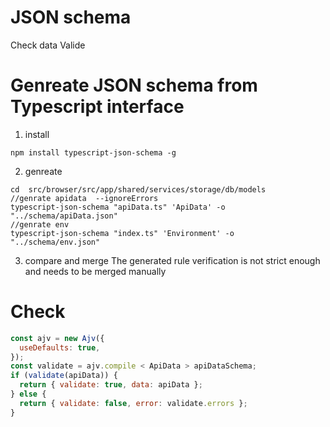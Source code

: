# JSON schema

Check data Valide

# Genreate JSON schema from Typescript interface

1. install

```
npm install typescript-json-schema -g
```

2. genreate

```
cd  src/browser/src/app/shared/services/storage/db/models
//genrate apidata  --ignoreErrors
typescript-json-schema "apiData.ts" 'ApiData' -o "../schema/apiData.json" 
//genrate env
typescript-json-schema "index.ts" 'Environment' -o "../schema/env.json"
```

3. compare and merge
   The generated rule verification is not strict enough and needs to be merged manually

# Check

```javascript
const ajv = new Ajv({
  useDefaults: true,
});
const validate = ajv.compile < ApiData > apiDataSchema;
if (validate(apiData)) {
  return { validate: true, data: apiData };
} else {
  return { validate: false, error: validate.errors };
}
```
